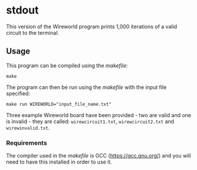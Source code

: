 # stdout
This version of the Wireworld program prints 1,000 iterations of a valid circuit to the terminal.

## Usage
This program can be compiled using the *makefile*:
```
make
```

The program can then be run using the *makefile* with the input file specified:
```
make run WIREWORLD="input_file_name.txt"
```

Three example Wireworld board have been provided - two are valid and one is invalid - they are called: ```wirewcircuit1.txt```, ```wirewcircuit2.txt``` and ```wirewinvalid.txt```.

### Requirements
The compiler used in the *makefile* is GCC (https://gcc.gnu.org/) and you will need to have this installed in order to use it.
